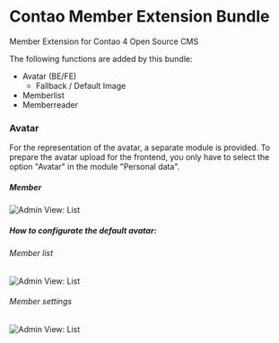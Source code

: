 # Contao Member Extension Bundle
Member Extension for Contao 4 Open Source CMS

The following functions are added by this bundle:
- Avatar (BE/FE)
    - Fallback / Default Image
- Memberlist
- Memberreader

### Avatar
For the representation of the avatar, a separate module is provided. To prepare the avatar upload for the frontend, you only have to select the option "Avatar" in the module "Personal data".

##### Member
![Admin View: List](https://www.oveleon.de/share/github-assets/contao-member-extension-bundle/mebmer-extension-bundle-be.png)

##### How to configurate the default avatar:
###### Member list
![Admin View: List](https://www.oveleon.de/share/github-assets/contao-member-extension-bundle/mebmer-extension-bundle-be-settings-1.png)
###### Member settings
![Admin View: List](https://www.oveleon.de/share/github-assets/contao-member-extension-bundle/mebmer-extension-bundle-be-settings-2.png)
